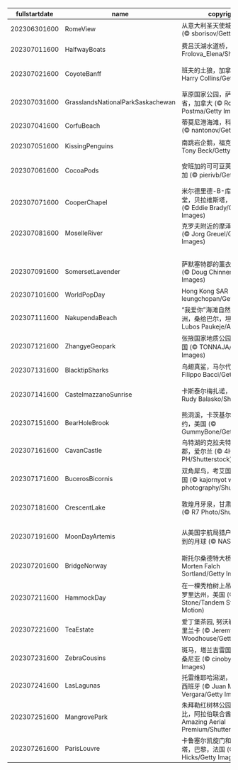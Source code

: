 |fullstartdate|name|copyright|title|image|
|--|--|--|--|--|
202306301600|RomeView|从意大利圣天使城堡俯瞰罗马 (© sborisov/Getty Images)|超凡脱俗的风景|![](/zh-CN/2023/07/202306301600RomeView.jpg)|
202307011600|HalfwayBoats|费吕沃湖水道桥，荷兰 (© Frolova_Elena/Shutterstock)|一年已过半|![](/zh-CN/2023/07/202307011600HalfwayBoats.jpg)|
202307021600|CoyoteBanff|班夫的土狼，加拿大 (© Harry Collins/Getty Images)|天气热得让人想嗷嗷叫！|![](/zh-CN/2023/07/202307021600CoyoteBanff.jpg)|
202307031600|GrasslandsNationalParkSaskachewan|草原国家公园，萨斯喀彻温省，加拿大 (© Robert Postma/Getty Images)|体验孤独与奇迹|![](/zh-CN/2023/07/202307031600GrasslandsNationalParkSaskachewan.jpg)|
202307041600|CorfuBeach|蒂莫尼港海滩，科孚岛，希腊 (© nantonov/Getty Images)|挑选你的乐园|![](/zh-CN/2023/07/202307041600CorfuBeach.jpg)|
202307051600|KissingPenguins|南跳岩企鹅，福克兰群岛 (© Tony Beck/Getty Images)|接吻的企鹅|![](/zh-CN/2023/07/202307051600KissingPenguins.jpg)|
202307061600|CocoaPods|安班加的可可豆荚，马达加斯加 (© pierivb/Getty Images)|巧克力爱好者最爱的水果|![](/zh-CN/2023/07/202307061600CocoaPods.jpg)|
202307071600|CooperChapel|米尔德里德-B-库珀纪念教堂，贝拉维斯塔，阿肯色州 (© Eddie Brady/Getty Images)|树林中的避难所|![](/zh-CN/2023/07/202307071600CooperChapel.jpg)|
202307081600|MoselleRiver|克罗夫附近的摩泽尔河，德国 (© Jorg Greuel/Getty Images)|河湾|![](/zh-CN/2023/07/202307081600MoselleRiver.jpg)|
||||![](/zh-CN/2023/07/.jpg)|
202307091600|SomersetLavender|萨默塞特郡的薰衣草田，英国 (© Doug Chinnery/Getty Images)|飘着香气的紫色海洋|![](/zh-CN/2023/07/202307091600SomersetLavender.jpg)|
202307101600|WorldPopDay|Hong Kong SAR (© leungchopan/Getty Images)|万家灯火|![](/zh-CN/2023/07/202307101600WorldPopDay.jpg)|
202307111600|NakupendaBeach|“我爱你”海滩自然保护区的沙洲，桑给巴尔，坦桑尼亚 (© Lubos Paukeje/Alamy)|世界上最独特的海滩？|![](/zh-CN/2023/07/202307111600NakupendaBeach.jpg)|
202307121600|ZhangyeGeopark|张掖国家地质公园，甘肃，中国 (© TONNAJA/Getty Images)|行走在彩虹岩石上|![](/zh-CN/2023/07/202307121600ZhangyeGeopark.jpg)|
202307131600|BlacktipSharks|乌翅真鲨，马尔代夫 (© Filippo Bacci/Getty Images)|一群鲨鱼正在狩猎|![](/zh-CN/2023/07/202307131600BlacktipSharks.jpg)|
202307141600|CastelmazzanoSunrise|卡斯泰尔梅扎诺，意大利 (© Rudy Balasko/Shutterstock)|明信片般完美的风景|![](/zh-CN/2023/07/202307141600CastelmazzanoSunrise.jpg)|
202307151600|BearHoleBrook|熊洞溪，卡茨基尔山脉，纽约，美国 (© GummyBone/Getty Images)|溪水潺潺|![](/zh-CN/2023/07/202307151600BearHoleBrook.jpg)|
202307161600|CavanCastle|乌特湖的克拉夫特城堡，卡文郡，爱尔兰 (© 4H4 PH/Shutterstock)|古老的中世纪奇迹|![](/zh-CN/2023/07/202307161600CavanCastle.jpg)|
202307171600|BucerosBicornis|双角犀鸟，考艾国家公园，泰国 (© kajornyot wildlife photography/Shutterstock)|这只鸟长着尖尖的嘴|![](/zh-CN/2023/07/202307171600BucerosBicornis.jpg)|
202307181600|CrescentLake|敦煌月牙泉，甘肃省，中国 (© R7 Photo/Shutterstock)|这片湖泊可不是海市蜃楼|![](/zh-CN/2023/07/202307181600CrescentLake.jpg)|
202307191600|MoonDayArtemis|从美国宇航局猎户座飞船上看到的月球 (© NASA)|为我们的近邻月球而庆祝|![](/zh-CN/2023/07/202307191600MoonDayArtemis.jpg)|
202307201600|BridgeNorway|斯托尔桑德特大桥，挪威 (© Morten Falch Sortland/Getty Images)|将散落的岛屿连接在一起|![](/zh-CN/2023/07/202307201600BridgeNorway.jpg)|
202307211600|HammockDay|在一棵秃柏树上吊床露营，佛罗里达州，美国 (© Mac Stone/Tandem Stills + Motion)|想出去玩吗？|![](/zh-CN/2023/07/202307211600HammockDay.jpg)|
202307221600|TeaEstate|爱丁堡茶园, 努沃勒埃利耶, 斯里兰卡 (© Jeremy Woodhouse/Getty Images)|你好，你在找“茶”吗?|![](/zh-CN/2023/07/202307221600TeaEstate.jpg)|
202307231600|ZebraCousins|斑马，塔兰吉雷国家公园，坦桑尼亚 (© cinoby/Getty Images)|堂/表兄弟姐妹日|![](/zh-CN/2023/07/202307231600ZebraCousins.jpg)|
202307241600|LasLagunas|托雷维耶哈潟湖，阿利坎特，西班牙 (© Juan Maria Coy Vergara/Getty Images)|粉红色，很好看|![](/zh-CN/2023/07/202307241600LasLagunas.jpg)|
202307251600|MangrovePark|朱拜勒红树林公园，阿布扎比，阿拉伯联合酋长国 (© Amazing Aerial Premium/Shutterstock)|和这些耐盐植物问好！|![](/zh-CN/2023/07/202307251600MangrovePark.jpg)|
202307261600|ParisLouvre|卡鲁塞尔凯旋门和卢浮宫金字塔，巴黎，法国 (© Jon Hicks/Getty Images)|凯旋的姿态|![](/zh-CN/2023/07/202307261600ParisLouvre.jpg)|
